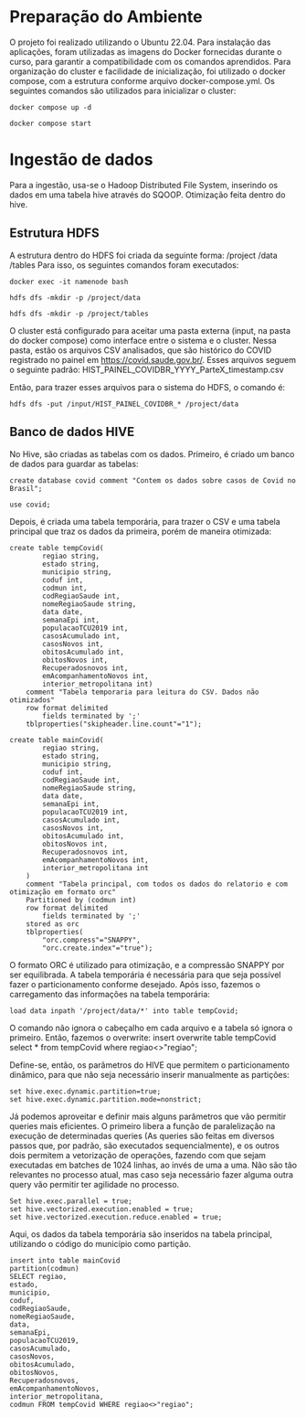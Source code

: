 # Preparação do Ambiente
O projeto foi realizado utilizando o Ubuntu 22.04. Para instalação das aplicações, foram utilizadas as imagens do Docker fornecidas durante o curso, para garantir a compatibilidade com os comandos aprendidos. 
Para organização do cluster e facilidade de inicialização, foi utilizado o docker compose, com a estrutura conforme arquivo docker-compose.yml. Os seguintes comandos são utilizados para inicializar o cluster: 

`docker compose up -d`

`docker compose start`

# Ingestão de dados
Para a ingestão, usa-se o Hadoop Distributed File System, inserindo os dados em uma tabela hive através do SQOOP. Otimização feita dentro do hive. 
## Estrutura HDFS
A estrutura dentro do HDFS foi criada da seguinte forma:
    /project
        /data
        /tables
Para isso, os seguintes comandos foram executados: 

`docker exec -it namenode bash`

`hdfs dfs -mkdir -p /project/data`

`hdfs dfs -mkdir -p /project/tables`

O cluster está configurado para aceitar uma pasta externa (input, na pasta do docker compose) como interface entre o sistema e o cluster. Nessa pasta, estão os arquivos CSV analisados, que são histórico do COVID registrado no painel em https://covid.saude.gov.br/. Esses arquivos seguem o seguinte padrão:
 HIST_PAINEL_COVIDBR_YYYY_ParteX_timestamp.csv

Então, para trazer esses arquivos para o sistema do HDFS, o comando é: 

`hdfs dfs -put /input/HIST_PAINEL_COVIDBR_* /project/data`

## Banco de dados HIVE

No Hive, são criadas as tabelas com os dados. Primeiro, é criado um banco de dados para guardar as tabelas:

`create database covid comment "Contem os dados sobre casos de Covid no Brasil";`

`use covid;`

Depois, é criada uma tabela temporária, para trazer o CSV e uma tabela principal que traz os dados da primeira, porém de maneira otimizada:

```
create table tempCovid(
        regiao string,
        estado string,
        municipio string,
        coduf int,
        codmun int,
        codRegiaoSaude int,
        nomeRegiaoSaude string,
        data date,
        semanaEpi int,
        populacaoTCU2019 int,
        casosAcumulado int,
        casosNovos int,
        obitosAcumulado int,
        obitosNovos int,
        Recuperadosnovos int,
        emAcompanhamentoNovos int,
        interior_metropolitana int)
    comment "Tabela temporaria para leitura do CSV. Dados não otimizados"
    row format delimited
        fields terminated by ';'
    tblproperties("skipheader.line.count"="1");
```

```
create table mainCovid(
        regiao string,
        estado string,
        municipio string,
        coduf int,
        codRegiaoSaude int,
        nomeRegiaoSaude string,
        data date,
        semanaEpi int,
        populacaoTCU2019 int,
        casosAcumulado int,
        casosNovos int,
        obitosAcumulado int,
        obitosNovos int,
        Recuperadosnovos int,
        emAcompanhamentoNovos int,
        interior_metropolitana int
    )
    comment "Tabela principal, com todos os dados do relatorio e com otimização em formato orc"
    Partitioned by (codmun int)
    row format delimited
        fields terminated by ';'
    stored as orc
    tblproperties(
        "orc.compress"="SNAPPY",
        "orc.create.index"="true");
``` 
O formato ORC é utilizado para otimização, e a compressão SNAPPY por ser equilibrada. A tabela temporária é necessária para que seja possível fazer o particionamento conforme desejado. Após isso, fazemos o carregamento das informações na tabela temporária: 

`load data inpath '/project/data/*' into table tempCovid;`

O comando não ignora o cabeçalho em cada arquivo e a tabela só ignora o primeiro. Então, fazemos o overwrite: 
    insert overwrite table tempCovid  
    select * from tempCovid
    where regiao<>"regiao"; 

Define-se, então, os parâmetros do HIVE que permitem o particionamento dinâmico, para que não seja necessário inserir manualmente as partições:

```
set hive.exec.dynamic.partition=true;
set hive.exec.dynamic.partition.mode=nonstrict;
```

Já podemos aproveitar e definir mais alguns parâmetros que vão permitir queries mais eficientes. O primeiro libera a função de paralelização na execução de determinadas queries (As queries são feitas em diversos passos que, por padrão, são executados sequencialmente), e os outros dois permitem a vetorização de operações, fazendo com que sejam executadas em batches de 1024 linhas, ao invés de uma a uma. Não são tão relevantes no processo atual, mas caso seja necessário fazer alguma outra query vão permitir ter agilidade no processo. 

```
Set hive.exec.parallel = true;
set hive.vectorized.execution.enabled = true;
set hive.vectorized.execution.reduce.enabled = true;
```

Aqui, os dados da tabela temporária são inseridos na tabela principal, utilizando o código do município como partição. 

```
insert into table mainCovid
partition(codmun)
SELECT regiao,
estado,
municipio,
coduf,
codRegiaoSaude,
nomeRegiaoSaude,
data,
semanaEpi,
populacaoTCU2019,
casosAcumulado,
casosNovos,
obitosAcumulado,
obitosNovos,
Recuperadosnovos,
emAcompanhamentoNovos,
interior_metropolitana,
codmun FROM tempCovid WHERE regiao<>"regiao";
```

#